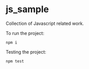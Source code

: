 # js_sample
Collection of Javascript related work.

To run the project:
```
npm i
```

Testing the project:
```
npm test
```
